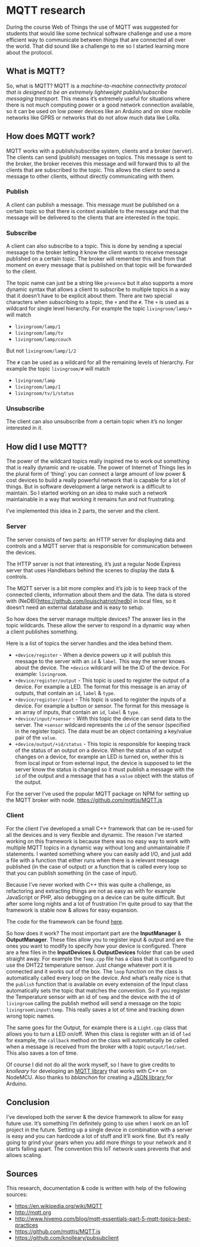 # MQTT research
During the course Web of Things the use of MQTT was suggested for students that would like some technical software challenge and use a more efficient way to communicate between _things_ that are connected all over the world. That did sound like a challenge to me so I started learning more about the protocol.

## What is MQTT?
So, what is MQTT? MQTT is a _machine-to-machine connectivity protocol that is designed to be an extremely lightweight publish/subscribe messaging transport._
This means it’s extremely useful for situations where there is not much computing power or a good network connection available, so it can be used on low power devices like an Arduino and on slow mobile networks like GPRS or networks that do not allow much data like LoRa.

## How does MQTT work?
MQTT works with a publish/subscribe system, clients and a broker (server). The clients can send (publish) messages on topics. This message is sent to the broker, the broker receives this message and will forward this to all the clients that are subscribed to the topic. This allows the client to send a message to other clients, without directly communicating with them.

### Publish
A client can publish a message. This message must be published on a certain topic so that there is context available to the message and that the message will be delivered to the clients that are interested in the topic.

### Subscribe
A client can also subscribe to a topic. This is done by sending a special message to the broker letting it know the client wants to receive message published on a certain topic. The broker will remember this and from that moment on every message that is published on that topic will be forwarded to the client.

The topic name can just be a string like `presence` but it also supports a more dynamic syntax that allows a client to subscribe to multiple topics in a way that it doesn’t have to be explicit about them. There are two special characters when subscribing to a topic, the `+` and the `#`.
The `+` is used as a wildcard for single level hierarchy. For example the topic `livingroom/lamp/+` will match
- `livingroom/lamp/1`
- `livingroom/lamp/tv`
- `livingroom/lamp/couch`

But not `livingroom/lamp/1/2`

The `#` can be used as a wildcard for all the remaining levels of hierarchy. For example the topic `livingroom/#` will match
- `livingroom/lamp`
- `livingroom/lamp/1`
- `livingroom/tv/1/status`

### Unsubscribe
The client can also unsubscribe from a certain topic when it’s no longer interested in it.

## How did I use MQTT?
The power of the wildcard topics really inspired me to work out something that is really dynamic and re-usable. The power of Internet of Things lies in the plural form of ‘thing’: you can connect a large amount of low power & cost devices to build a really powerful network that is capable for a lot of things. But in software development a large network is a difficult to maintain. So I started working on an idea to make such a network maintainable in a way that working it remains fun and not frustrating.

I’ve implemented this idea in 2 parts, the server and the client.

### Server
The server consists of two parts: an HTTP server for displaying data and controls and a MQTT server that is responsible for communication between the devices.

The HTTP server is not that interesting, it’s just a regular Node Express server that uses Handlebars behind the scenes to display the data & controls.

The MQTT server is a bit more complex and it’s job is to keep track of the connected clients, information about them and the data. The data is stored with (NeDB)[https://github.com/louischatriot/nedb] in local files, so it doesn’t need an external database and is easy to setup.

So how does the server manage multiple devices? The answer lies in the topic wildcards. These allow the server to respond in a dynamic way when a client publishes something.

Here is a list of topics the server handles and the idea behind them.
- `+device/register` - When a device powers up it will publish this message to the server with an `id` & `label`. This way the server knows about the device. The `+device` wildcard will be the ID of the device. For example: `livingroom`.
- `+device/register/output` - This topic is used to register the output of a device. For example a LED. The format for this message is an array of outputs, that contain an `id`, `label` & `type`.
- `+device/register/input` - This topic is used to register the inputs of a device. For example a button or sensor. The format for this message is an array of inputs, that contain an `id`, `label` & `type`.
- `+device/input/+sensor` - With this topic the device can send data to the server. The `+sensor` wildcard represents the `id` of the sensor (specified in the register topic). The data must be an object containing a key/value pair of the `value`.
- `+device/output/+id/status` - This topic is responsible for keeping track of the status of an output on a device. When the status of an output changes on a device, for example an LED is turned on, wether this is from local input or from external input, the device is supposed to let the server know the status is changed so it must publish a message with the `id` of the output and a message that has a `value` object with the status of the output.

For the server I’ve used the popular MQTT package on NPM for setting up the MQTT broker with node.
https://github.com/mqttjs/MQTT.js

### Client
For the client I’ve developed a small C++ framework that can be re-used for all the devices and is very flexible and dynamic.
The reason I’ve started working on this framework is because there was no easy way to work with multiple MQTT topics in a dynamic way without long and unmaintainable if statements. I wanted something where you can easily add I/O, and just add a file with a function that either runs when there is a relevant message published (in the case of output) or a function that is called every loop so that you can publish something (in the case of input).

Because I’ve never worked with C++ this was quite a challenge, as refactoring and extracting things are not as easy as with for example JavaScript or PHP, also debugging on a device can be quite difficult. But after some long nights and a lot of frustration I’m quite proud to say that the framework is stable now & allows for easy expansion.

The code for the framework can be found [here](https://github.com/reauv/minor-web-of-things-device).

So how does it work? The most important part are the **InputManager** & **OutputManager**. These files allow you to register input & output and are the ones you want to modify to specify how your device is configured. There are a few files in the **InputDevices** & **OutputDevices** folder that can be used straight away. For example the `Temp.cpp` file has a class that is configured to use the DHT22 temperature sensor. Just change whatever port it is connected and it works out of the box. The `loop` function on the class is automatically called every loop on the device. And what’s really nice is that the `publish` function that is available on every extension of the Input class automatically sets the topic that matches the convention. So if you register the Temperature sensor with an id of `temp` and the device with the id of `livingroom` calling the publish method will send a message on the topic `livingroom\input\temp`.
This really saves a lot of time and tracking down wrong topic names.

The same goes for the Output, for example there is a `Light.cpp` class that allows you to turn a LED on/off. When this class is register with an id of `led` for example, the `callback` method on the class will automatically be called when a message is received from the broker with a topic `output/led/set`. This also saves a ton of time.

Of course I did not do all the work myself, so I have to give credits to _knolleary_ for developing an [MQTT library](https://github.com/knolleary/pubsubclient) that works with C++ on NodeMCU. Also thanks to _bblanchon_ for creating a [JSON library ](https://github.com/bblanchon/ArduinoJson) for Arduino.

## Conclusion
I’ve developed both the server & the device framework to allow for easy future use. It’s something I’m definitely going to use when I work on an IoT project in the future. Setting up a single device in combination with a server is easy and you can hardcode a lot of stuff and it’ll work fine. But it’s really going to grind your gears when you add more _things_ to your network and it starts falling apart. The convention this IoT network uses prevents that and allows scaling.

## Sources
This research, documentation & code is written with help of the following sources:
- https://en.wikipedia.org/wiki/MQTT
- http://mqtt.org
- http://www.hivemq.com/blog/mqtt-essentials-part-5-mqtt-topics-best-practices
- https://github.com/mqttjs/MQTT.js
- https://github.com/knolleary/pubsubclient

